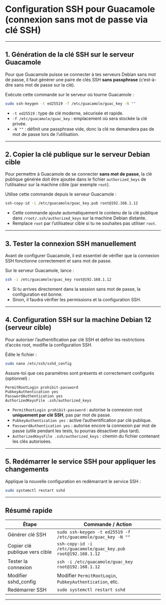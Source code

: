 # Configuration SSH pour Guacamole (connexion sans mot de passe via clé SSH)

---

## 1. Génération de la clé SSH sur le serveur Guacamole

Pour que Guacamole puisse se connecter à tes serveurs Debian sans mot de passe, il faut générer une paire de clés SSH **sans passphrase** (c’est-à-dire sans mot de passe sur la clé).

Exécute cette commande sur le serveur où tourne Guacamole :

```bash
sudo ssh-keygen -t ed25519 -f /etc/guacamole/guac_key -N ""
```

* `-t ed25519` : type de clé moderne, sécurisée et rapide.
* `-f /etc/guacamole/guac_key` : emplacement où sera stockée la clé privée.
* `-N ""` : définit une passphrase vide, donc la clé ne demandera pas de mot de passe lors de l’utilisation.

---

## 2. Copier la clé publique sur le serveur Debian cible

Pour permettre à Guacamole de se connecter **sans mot de passe**, la clé publique générée doit être ajoutée dans le fichier `authorized_keys` de l’utilisateur sur la machine cible (par exemple `root`).

Utilise cette commande depuis le serveur Guacamole :

```bash
ssh-copy-id -i /etc/guacamole/guac_key.pub root@192.168.1.12
```

* Cette commande ajoute automatiquement le contenu de la clé publique dans `/root/.ssh/authorized_keys` sur la machine Debian distante.
* Remplace `root` par l’utilisateur cible si tu ne souhaites pas utiliser `root`.

---

## 3. Tester la connexion SSH manuellement

Avant de configurer Guacamole, il est essentiel de vérifier que la connexion SSH fonctionne correctement et sans mot de passe.

Sur le serveur Guacamole, lance :

```bash
ssh -i /etc/guacamole/guac_key root@192.168.1.12
```

* Si tu arrives directement dans la session sans mot de passe, la configuration est bonne.
* Sinon, il faudra vérifier les permissions et la configuration SSH.

---

## 4. Configuration SSH sur la machine Debian 12 (serveur cible)

Pour autoriser l’authentification par clé SSH et définir les restrictions d’accès root, modifie la configuration SSH.

Édite le fichier :

```bash
sudo nano /etc/ssh/sshd_config
```

Assure-toi que ces paramètres sont présents et correctement configurés (optionnel) :

```
PermitRootLogin prohibit-password
PubkeyAuthentication yes
PasswordAuthentication yes
AuthorizedKeysFile .ssh/authorized_keys
```

* `PermitRootLogin prohibit-password` : autorise la connexion root **uniquement par clé SSH**, pas par mot de passe.
* `PubkeyAuthentication yes` : active l’authentification par clé publique.
* `PasswordAuthentication yes` : autorise encore la connexion par mot de passe (utile pendant les tests, tu pourras désactiver plus tard).
* `AuthorizedKeysFile .ssh/authorized_keys` : chemin du fichier contenant les clés autorisées.

---

## 5. Redémarrer le service SSH pour appliquer les changements

Applique la nouvelle configuration en redémarrant le service SSH :

```bash
sudo systemctl restart sshd
```

---

## Résumé rapide

| Étape                          | Commande / Action                                              |
| ------------------------------ | -------------------------------------------------------------- |
| Générer clé SSH                | `sudo ssh-keygen -t ed25519 -f /etc/guacamole/guac_key -N ""`  |
| Copier clé publique vers cible | `ssh-copy-id -i /etc/guacamole/guac_key.pub root@192.168.1.12` |
| Tester la connexion            | `ssh -i /etc/guacamole/guac_key root@192.168.1.12`             |
| Modifier sshd\_config          | Modifier `PermitRootLogin`, `PubkeyAuthentication`, etc.       |
| Redémarrer SSH                 | `sudo systemctl restart sshd`                                  |

---
